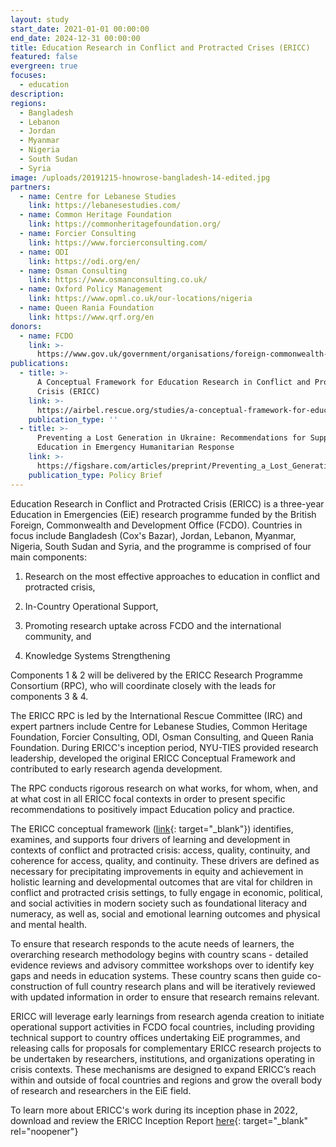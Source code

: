 ```yaml
---
layout: study
start_date: 2021-01-01 00:00:00
end_date: 2024-12-31 00:00:00
title: Education Research in Conflict and Protracted Crises (ERICC)
featured: false
evergreen: true
focuses:
  - education
description:
regions:
  - Bangladesh
  - Lebanon
  - Jordan
  - Myanmar
  - Nigeria
  - South Sudan
  - Syria
image: /uploads/20191215-hnowrose-bangladesh-14-edited.jpg
partners:
  - name: Centre for Lebanese Studies
    link: https://lebanesestudies.com/
  - name: Common Heritage Foundation
    link: https://commonheritagefoundation.org/
  - name: Forcier Consulting
    link: https://www.forcierconsulting.com/
  - name: ODI
    link: https://odi.org/en/
  - name: Osman Consulting
    link: https://www.osmanconsulting.co.uk/
  - name: Oxford Policy Management
    link: https://www.opml.co.uk/our-locations/nigeria
  - name: Queen Rania Foundation
    link: https://www.qrf.org/en
donors:
  - name: FCDO
    link: >-
      https://www.gov.uk/government/organisations/foreign-commonwealth-development-office
publications:
  - title: >-
      A Conceptual Framework for Education Research in Conflict and Protracted
      Crisis (ERICC)
    link: >-
      https://airbel.rescue.org/studies/a-conceptual-framework-for-education-research-in-conflict-and-protracted-crisis-ericc/
    publication_type: ''
  - title: >-
      Preventing a Lost Generation in Ukraine: Recommendations for Supporting
      Education in Emergency Humanitarian Response
    link: >-
      https://figshare.com/articles/preprint/Preventing_a_Lost_Generation_in_Ukraine_Recommendations_for_Supporting_Education_in_Emergency_Humanitarian_Response/20292042
    publication_type: Policy Brief
---
```

Education Research in Conflict and Protracted Crisis (ERICC) is a three-year Education in Emergencies (EiE) research programme funded by the British Foreign, Commonwealth and Development Office (FCDO). Countries in focus include Bangladesh (Cox's Bazar), Jordan, Lebanon, Myanmar, Nigeria, South Sudan and Syria, and the programme is comprised of four main components:

1) Research on the most effective approaches to education in conflict and protracted crisis,

2) In-Country Operational Support,

3) Promoting research uptake across FCDO and the international community, and

4) Knowledge Systems Strengthening

Components 1 & 2 will be delivered by the ERICC Research Programme Consortium (RPC), who will coordinate closely with the leads for components 3 & 4.&nbsp;

The ERICC RPC is led by the International Rescue Committee (IRC) and expert partners include Centre for Lebanese Studies, Common Heritage Foundation, Forcier Consulting, ODI, Osman Consulting, and Queen Rania Foundation. During ERICC's inception period, NYU-TIES provided research leadership, developed the original ERICC Conceptual Framework and contributed to early research agenda development.&nbsp;

The RPC conducts rigorous research on what works, for whom, when, and at what cost in all ERICC focal contexts in order to present specific recommendations to positively impact Education policy and practice.

The ERICC conceptual framework ([link](https://airbel.rescue.org/studies/a-conceptual-framework-for-education-research-in-conflict-and-protracted-crisis-ericc/){: target="_blank"}) identifies, examines, and supports four drivers of learning and development in contexts of conflict and protracted crisis: access, quality, continuity, and coherence for access, quality, and continuity. These drivers are defined as necessary for precipitating improvements in equity and achievement in holistic learning and developmental outcomes that are vital for children in conflict and protracted crisis settings, to fully engage in economic, political, and social activities in modern society such as foundational literacy and numeracy, as well as, social and emotional learning outcomes and physical and mental health.

To ensure that research responds to the acute needs of learners, the overarching research methodology begins with country scans - detailed evidence reviews and advisory committee workshops over to identify key gaps and needs in education systems. These country scans then guide co-construction of full country research plans and will be iteratively reviewed with updated information in order to ensure that research remains relevant.

ERICC will leverage early learnings from research agenda creation to initiate operational support activities in FCDO focal countries, including providing technical support to country offices undertaking EiE programmes, and releasing calls for proposals for complementary ERICC research projects to be undertaken by researchers, institutions, and organizations operating in crisis contexts. These mechanisms are designed to expand ERICC’s reach within and outside of focal countries and regions and grow the overall body of research and researchers in the EiE field.

To learn more about ERICC's work during its inception phase in 2022, download and review the ERICC Inception Report [here](https://rescue.box.com/s/wfok2frnel8mbwf5cmiaulyjec3wrrvj){: target="_blank" rel="noopener"}